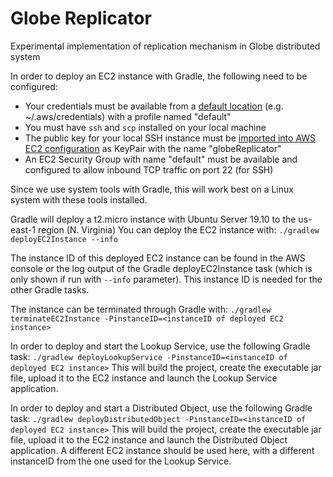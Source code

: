 # Globe Replicator
Experimental implementation of replication mechanism in Globe distributed system

In order to deploy an EC2 instance with Gradle, the following need to be configured:
- Your credentials must be available from a [default location](https://docs.aws.amazon.com/sdk-for-java/v2/developer-guide/credentials.html) (e.g. ~/.aws/credentials) with a profile named "default"
- You must have `ssh` and `scp` installed on your local machine
- The public key for your local SSH instance must be [imported into AWS EC2 configuration](https://docs.aws.amazon.com/AWSEC2/latest/UserGuide/ec2-key-pairs.html#how-to-generate-your-own-key-and-import-it-to-aws) as KeyPair with the name "globeReplicator"
- An EC2 Security Group with name "default" must be available and configured to allow inbound TCP traffic on port 22 (for SSH)

Since we use system tools with Gradle, this will work best on a Linux system with these tools installed.

Gradle will deploy a t2.micro instance with Ubuntu Server 19.10 to the us-east-1 region (N. Virginia)
You can deploy the EC2 instance with:
`./gradlew deployEC2Instance --info`

The instance ID of this deployed EC2 instance can be found in the AWS console or the log output of the Gradle deployEC2Instance task (which is only shown if run with `--info` parameter). This instance ID is needed for the other Gradle tasks.

The instance can be terminated through Gradle with:
`./gradlew terminateEC2Instance -PinstanceID=<instanceID of deployed EC2 instance>`

In order to deploy and start the Lookup Service, use the following Gradle task:
`./gradlew deployLookupService -PinstanceID=<instanceID of deployed EC2 instance>`
This will build the project, create the executable jar file, upload it to the EC2 instance and launch the Lookup Service application.

In order to deploy and start a Distributed Object, use the following Gradle task:
`./gradlew deployDistributedObject -PinstanceID=<instanceID of deployed EC2 instance>`
This will build the project, create the executable jar file, upload it to the EC2 instance and launch the Distributed Object application. A different EC2 instance should be used here, with a different instanceID from the one used for the Lookup Service.
